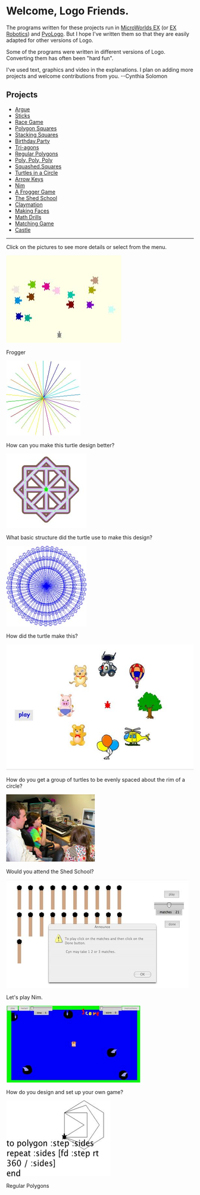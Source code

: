 # Welcome, Logo Friends.

The programs written for these projects run in [MicroWorlds
EX](http://www.microworlds.com/solutions/demo_ex.html) (or [EX
Robotics](http://www.microworlds.com/solutions/demo_ex_rob.html)) and
[PyoLogo](http://wiki.laptop.org/go/PyoLogo). But I hope I've written
them so that they are easily adapted for other versions of Logo.

Some of the programs were written in different versions of
Logo. Converting them has often been "hard fun".

I've used text, graphics and video in the explanations. I plan on
adding more projects and welcome contributions from you.  --Cynthia
Solomon

## <a name="TOC"></a> Projects

* [Argue](./logo/Argue.md)
* [Sticks](./logo/Sticks.md)
* [Race Game](./logo/RaceGame.md)
* [Polygon Squares](./logo/PolygonSquares.md)
* [Stacking Squares](./logo/StackingSquares.md)
* [Birthday.Party](./logo/BirthdayParty.md)
* [Tri-agons](./logo/Tri-agons.md)
* [Regular Polygons](./logo/RegularPolygons.md)
* [Poly, Poly, Poly](./logo/PolyPolyPoly.md)
* [Squashed.Squares](./logo/SquashedSquares.md)
* [Turtles in a Circle](./logo/TurtlesInACircle.md)
* [Arrow Keys](./logo/ArrowKeys.md)
* [Nim](./logo/Nim.md)
* [A Frogger Game](./logo/FroggerGame.md)
* [The Shed School](./logo/TheShedSchool.md)
* [Claymation](./logo/Claymation.md)
* [Making Faces](./logo/MakingFaces.md)
* [Math Drills](./logo/MathDrills.md)
* [Matching Game](./logo/MatchingGame.md)
* [Castle](./logo/Castle.md)

----

Click on the pictures to see more details or select from the menu.

[![frogger2.jpg](./images/frogger2.jpg)](./logo/FroggerGame.md)

Frogger

[![colorsticks.jpg](./images/colorsticks.jpg)](./logo/Sticks.md)

How can you make this turtle design better?

[![design1.jpg](./images/design1.jpg)](./logo/PolygonSquares.md)

What basic structure did the turtle use to make this design?

[![tritri.jpg](./images/tritri.jpg)](./logo/Tri-agons.md)

How did the turtle make this?

[![pinger1.jpg](./images/pinger1.jpg)](./logo/TurtlesInACircle.md)

How do you get a group of turtles to be evenly spaced about the rim of a circle?

[![pic4.png](./images/pic4.png)](./logo/TheShedSchool.md)

Would you attend the Shed School?

[![nimsticks.jpg](./images/nimsticks.jpg)](./logo/Nim.md)

Let's play Nim.

![startingscreen.jpg](./images/startingscreen.jpg)

How do you design and set up your own game?

[![polygons.jpg](./images/polygons.jpg)](./logo/RegularPolygons.md)

Regular Polygons
